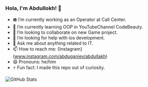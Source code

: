 ### Hola, I'm Abdullokh! 👋


- ☎️ I’m currently working as an Operator at Call Center.
- 🌱 I’m currently learning OOP in YouTubeChannel CodeBeauty.
- 👯 I’m looking to collaborate on new Game project.
- 🤔 I’m looking for help with ios development.
- 💬 Ask me about anything related to IT.
- 📫 How to reach me: {Instagram}(www.instagram.com/abduganiev/abdullakh)
- 😄 Pronouns: he/him
- ⚡ Fun fact: I made this repo out of curiosity.

![GitHub Stats](https://github-readme-stats.vercel.app/api?username=abduganievabdullokh&theme=radical)
